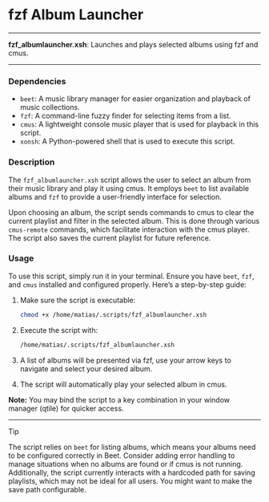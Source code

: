 # fzf Album Launcher

---

**fzf_albumlauncher.xsh**: Launches and plays selected albums using fzf and cmus.

---

### Dependencies

- `beet`: A music library manager for easier organization and playback of music collections.
- `fzf`: A command-line fuzzy finder for selecting items from a list.
- `cmus`: A lightweight console music player that is used for playback in this script.
- `xonsh`: A Python-powered shell that is used to execute this script.

### Description

The `fzf_albumlauncher.xsh` script allows the user to select an album from their music library and play it using cmus. It employs `beet` to list available albums and `fzf` to provide a user-friendly interface for selection. 

Upon choosing an album, the script sends commands to cmus to clear the current playlist and filter in the selected album. This is done through various `cmus-remote` commands, which facilitate interaction with the cmus player. The script also saves the current playlist for future reference. 

### Usage

To use this script, simply run it in your terminal. Ensure you have `beet`, `fzf`, and `cmus` installed and configured properly. Here’s a step-by-step guide:

1. Make sure the script is executable:
   ```bash
   chmod +x /home/matias/.scripts/fzf_albumlauncher.xsh
   ```
   
2. Execute the script with:
   ```bash
   /home/matias/.scripts/fzf_albumlauncher.xsh
   ```

3. A list of albums will be presented via fzf, use your arrow keys to navigate and select your desired album.

4. The script will automatically play your selected album in cmus.

**Note:** You may bind the script to a key combination in your window manager (qtile) for quicker access. 

---

> [!TIP]  
> The script relies on `beet` for listing albums, which means your albums need to be configured correctly in Beet. Consider adding error handling to manage situations when no albums are found or if cmus is not running. Additionally, the script currently interacts with a hardcoded path for saving playlists, which may not be ideal for all users. You might want to make the save path configurable.